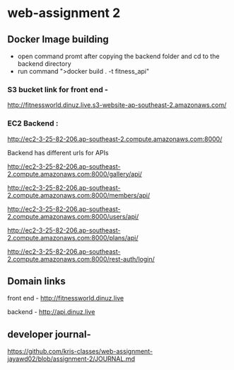 # web-assignment 2

## Docker Image building 

- open command promt after copying the backend folder and cd to the backend directory
- run command ">docker build . -t fitness_api"


### S3 bucket link for front end - 
http://fitnessworld.dinuz.live.s3-website-ap-southeast-2.amazonaws.com/


### EC2 Backend : 

http://ec2-3-25-82-206.ap-southeast-2.compute.amazonaws.com:8000/

Backend has different urls for APIs

http://ec2-3-25-82-206.ap-southeast-2.compute.amazonaws.com:8000/gallery/api/

http://ec2-3-25-82-206.ap-southeast-2.compute.amazonaws.com:8000/members/api/

http://ec2-3-25-82-206.ap-southeast-2.compute.amazonaws.com:8000/users/api/

http://ec2-3-25-82-206.ap-southeast-2.compute.amazonaws.com:8000/plans/api/

http://ec2-3-25-82-206.ap-southeast-2.compute.amazonaws.com:8000/rest-auth/login/


## Domain links
front end - http://fitnessworld.dinuz.live

backend - http://api.dinuz.live


## developer journal-
https://github.com/kris-classes/web-assignment-jayawd02/blob/assignment-2/JOURNAL.md

